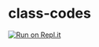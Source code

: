# class-codes

[![Run on Repl.it](https://repl.it/badge/github/linguagem-programacao-ii/class-codes)](https://repl.it/github/linguagem-programacao-ii/class-codes)